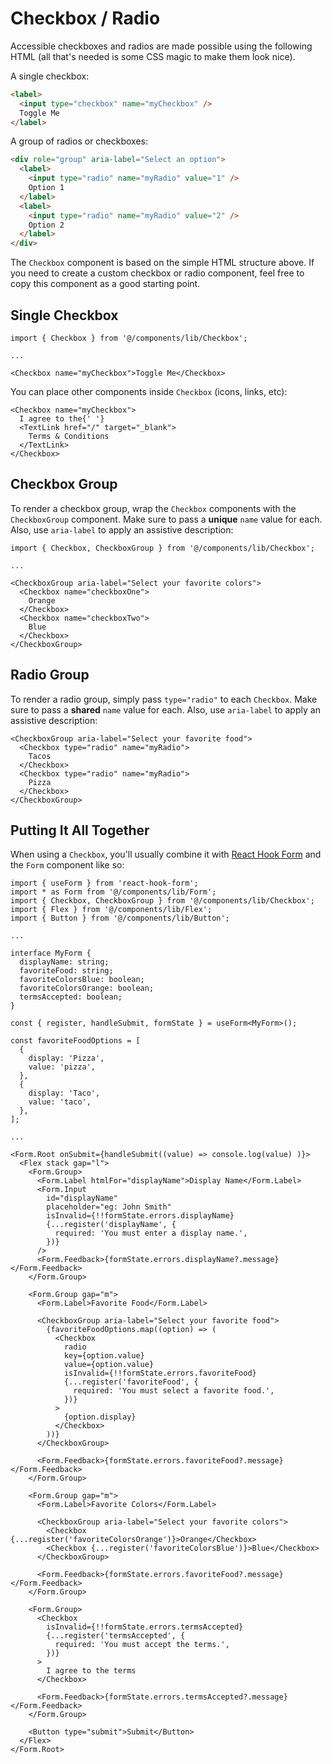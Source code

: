 # Checkbox / Radio

Accessible checkboxes and radios are made possible using the following HTML (all that's needed is some CSS magic to make them look nice).

A single checkbox:

```html
<label>
  <input type="checkbox" name="myCheckbox" />
  Toggle Me
</label>
```

A group of radios or checkboxes:

```html
<div role="group" aria-label="Select an option">
  <label>
    <input type="radio" name="myRadio" value="1" />
    Option 1
  </label>
  <label>
    <input type="radio" name="myRadio" value="2" />
    Option 2
  </label>
</div>
```

The `Checkbox` component is based on the simple HTML structure above. If you need to create a custom checkbox or radio component, feel free to copy this component as a good starting point.

## Single Checkbox

```tsx
import { Checkbox } from '@/components/lib/Checkbox';

...

<Checkbox name="myCheckbox">Toggle Me</Checkbox>
```

You can place other components inside `Checkbox` (icons, links, etc):

```tsx
<Checkbox name="myCheckbox">
  I agree to the{' '}
  <TextLink href="/" target="_blank">
    Terms & Conditions
  </TextLink>
</Checkbox>
```

## Checkbox Group

To render a checkbox group, wrap the `Checkbox` components with the `CheckboxGroup` component. Make sure to pass a **unique** `name` value for each. Also, use `aria-label` to apply an assistive description:

```tsx
import { Checkbox, CheckboxGroup } from '@/components/lib/Checkbox';

...

<CheckboxGroup aria-label="Select your favorite colors">
  <Checkbox name="checkboxOne">
    Orange
  </Checkbox>
  <Checkbox name="checkboxTwo">
    Blue
  </Checkbox>
</CheckboxGroup>
```

## Radio Group

To render a radio group, simply pass `type="radio"` to each `Checkbox`. Make sure to pass a **shared** `name` value for each. Also, use `aria-label` to apply an assistive description:

```tsx
<CheckboxGroup aria-label="Select your favorite food">
  <Checkbox type="radio" name="myRadio">
    Tacos
  </Checkbox>
  <Checkbox type="radio" name="myRadio">
    Pizza
  </Checkbox>
</CheckboxGroup>
```

## Putting It All Together

When using a `Checkbox`, you'll usually combine it with [React Hook Form](https://react-hook-form.com/) and the `Form` component like so:

```tsx
import { useForm } from 'react-hook-form';
import * as Form from '@/components/lib/Form';
import { Checkbox, CheckboxGroup } from '@/components/lib/Checkbox';
import { Flex } from '@/components/lib/Flex';
import { Button } from '@/components/lib/Button';

...

interface MyForm {
  displayName: string;
  favoriteFood: string;
  favoriteColorsBlue: boolean;
  favoriteColorsOrange: boolean;
  termsAccepted: boolean;
}

const { register, handleSubmit, formState } = useForm<MyForm>();

const favoriteFoodOptions = [
  {
    display: 'Pizza',
    value: 'pizza',
  },
  {
    display: 'Taco',
    value: 'taco',
  },
];

...

<Form.Root onSubmit={handleSubmit((value) => console.log(value) )}>
  <Flex stack gap="l">
    <Form.Group>
      <Form.Label htmlFor="displayName">Display Name</Form.Label>
      <Form.Input
        id="displayName"
        placeholder="eg: John Smith"
        isInvalid={!!formState.errors.displayName}
        {...register('displayName', {
          required: 'You must enter a display name.',
        })}
      />
      <Form.Feedback>{formState.errors.displayName?.message}</Form.Feedback>
    </Form.Group>

    <Form.Group gap="m">
      <Form.Label>Favorite Food</Form.Label>

      <CheckboxGroup aria-label="Select your favorite food">
        {favoriteFoodOptions.map((option) => (
          <Checkbox
            radio
            key={option.value}
            value={option.value}
            isInvalid={!!formState.errors.favoriteFood}
            {...register('favoriteFood', {
              required: 'You must select a favorite food.',
            })}
          >
            {option.display}
          </Checkbox>
        ))}
      </CheckboxGroup>

      <Form.Feedback>{formState.errors.favoriteFood?.message}</Form.Feedback>
    </Form.Group>

    <Form.Group gap="m">
      <Form.Label>Favorite Colors</Form.Label>

      <CheckboxGroup aria-label="Select your favorite colors">
        <Checkbox {...register('favoriteColorsOrange')}>Orange</Checkbox>
        <Checkbox {...register('favoriteColorsBlue')}>Blue</Checkbox>
      </CheckboxGroup>

      <Form.Feedback>{formState.errors.favoriteFood?.message}</Form.Feedback>
    </Form.Group>

    <Form.Group>
      <Checkbox
        isInvalid={!!formState.errors.termsAccepted}
        {...register('termsAccepted', {
          required: 'You must accept the terms.',
        })}
      >
        I agree to the terms
      </Checkbox>

      <Form.Feedback>{formState.errors.termsAccepted?.message}</Form.Feedback>
    </Form.Group>

    <Button type="submit">Submit</Button>
  </Flex>
</Form.Root>
```
